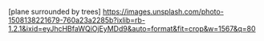 [plane surrounded by trees] https://images.unsplash.com/photo-1508138221679-760a23a2285b?ixlib=rb-1.2.1&ixid=eyJhcHBfaWQiOjEyMDd9&auto=format&fit=crop&w=1567&q=80
